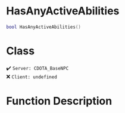 # HasAnyActiveAbilities
```lua
bool HasAnyActiveAbilities()
```
# Class
✔️ `Server: CDOTA_BaseNPC`  
❌ `Client: undefined`  

# Function Description

